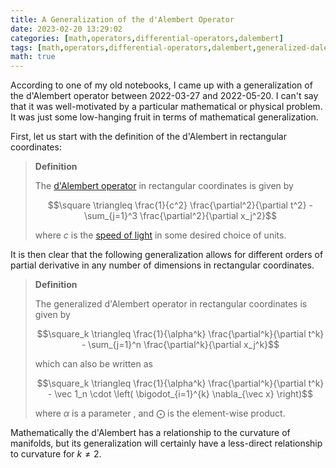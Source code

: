 ```yaml
---
title: A Generalization of the d'Alembert Operator
date: 2023-02-20 13:29:02
categories: [math,operators,differential-operators,dalembert]
tags: [math,operators,differential-operators,dalembert,generalized-dalembert]
math: true
---
```


According to one of my old notebooks, I came up with a generalization of the d'Alembert operator between 2022-03-27 and 2022-05-20. I can't say that it was well-motivated by a particular mathematical or physical problem. It was just some low-hanging fruit in terms of mathematical generalization.

First, let us start with the definition of the d'Alembert in rectangular coordinates:

> **Definition** 
>
> The [d'Alembert operator](https://en.wikipedia.org/wiki/D%27Alembert_operator) in rectangular coordinates is given by
>
> $$\square \triangleq \frac{1}{c^2} \frac{\partial^2}{\partial t^2} - \sum_{j=1}^3 \frac{\partial^2}{\partial x_j^2}$$
>
> where $c$ is the [speed of light](https://en.wikipedia.org/wiki/Speed_of_light) in some desired choice of units.

It is then clear that the following generalization allows for different orders of partial derivative in any number of dimensions in rectangular coordinates.

> **Definition**
>
> The generalized d'Alembert operator in rectangular coordinates is given by
>
> $$\square_k \triangleq \frac{1}{\alpha^k} \frac{\partial^k}{\partial t^k} - \sum_{j=1}^n \frac{\partial^k}{\partial x_j^k}$$
> 
> which can also be written as
>
> $$\square_k \triangleq \frac{1}{\alpha^k} \frac{\partial^k}{\partial t^k} - \vec 1_n \cdot \left( \bigodot_{i=1}^{k} \nabla_{\vec x} \right)$$
>
> where $\alpha$ is a parameter , and  $\bigodot$ is the element-wise product.

Mathematically the d'Alembert has a relationship to the curvature of manifolds, but its generalization will certainly have a less-direct relationship to curvature for $k \neq 2$.
